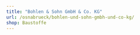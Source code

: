 ```yaml
---
title: "Bohlen & Sohn GmbH & Co. KG"
url: /osnabrueck/bohlen-und-sohn-gmbh-und-co-kg/
shop: Baustoffe
---
```

